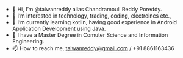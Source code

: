 - 👋 Hi, I’m @taiwanreddy alias Chandramouli Reddy Poreddy.
- 👀 I’m interested in technology, trading, coding, electroincs etc.,
- 🌱 I’m currently learning kotlin, having good experience in Android Application Development using Java.
- 💞️ I have a Master Degree in Comuter Science and Information Engineering.
- 📫 How to reach me, taiwanreddy@gmail.com / +91 8861163436 

<!---
taiwanreddy/taiwanreddy is a ✨ special ✨ repository because its `README.md` (this file) appears on your GitHub profile.
You can click the Preview link to take a look at your changes.
--->
